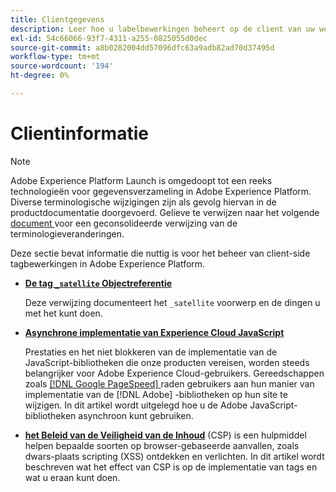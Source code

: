 ```yaml
---
title: Clientgegevens
description: Leer hoe u labelbewerkingen beheert op de client van uw web- of mobiele toepassing.
exl-id: 54c66066-93f7-4311-a255-0825055d0dec
source-git-commit: a8b0282004dd57096dfc63a9adb82ad70d37495d
workflow-type: tm+mt
source-wordcount: '194'
ht-degree: 0%

---
```


# Clientinformatie

>[!NOTE]
>
>Adobe Experience Platform Launch is omgedoopt tot een reeks technologieën voor gegevensverzameling in Adobe Experience Platform. Diverse terminologische wijzigingen zijn als gevolg hiervan in de productdocumentatie doorgevoerd. Gelieve te verwijzen naar het volgende [ document ](../../term-updates.md) voor een geconsolideerde verwijzing van de terminologieveranderingen.

Deze sectie bevat informatie die nuttig is voor het beheer van client-side tagbewerkingen in Adobe Experience Platform.

* [**De tag `_satellite` Objectreferentie**](satellite-object.md)

  Deze verwijzing documenteert het `_satellite` voorwerp en de dingen u met het kunt doen.

* [**Asynchrone implementatie van Experience Cloud JavaScript**](asynchronous-deployment.md)

  Prestaties en het niet blokkeren van de implementatie van de JavaScript-bibliotheken die onze producten vereisen, worden steeds belangrijker voor Adobe Experience Cloud-gebruikers. Gereedschappen zoals [[!DNL Google PageSpeed] ](https://developers.google.com/speed/pagespeed/insights/) raden gebruikers aan hun manier van implementatie van de [!DNL Adobe] -bibliotheken op hun site te wijzigen. In dit artikel wordt uitgelegd hoe u de Adobe JavaScript-bibliotheken asynchroon kunt gebruiken.

* [**het Beleid van de Veiligheid van de Inhoud**](content-security-policy.md) (CSP) is een hulpmiddel helpen bepaalde soorten op browser-gebaseerde aanvallen, zoals dwars-plaats scripting (XSS) ontdekken en verlichten.  In dit artikel wordt beschreven wat het effect van CSP is op de implementatie van tags en wat u eraan kunt doen.

